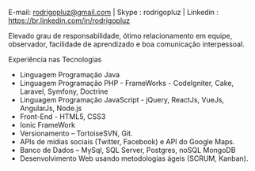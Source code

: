 E-mail: rodrigopluz@gmail.com | Skype : rodrigopluz | Linkedin : https://br.linkedin.com/in/rodrigopluz

Elevado grau de responsabilidade, ótimo relacionamento em equipe, observador, facilidade de aprendizado e boa comunicação interpessoal.

Experiência nas Tecnologias
* Linguagem Programação Java
* Linguagem Programação PHP - FrameWorks - CodeIgniter, Cake, Laravel, Symfony, Doctrine
* Linguagem Programação JavaScript - jQuery, ReactJs, VueJs, AngularJs, Node.js
* Front-End - HTML5, CSS3
* Ionic FrameWork
* Versionamento – TortoiseSVN, Git.
* APIs de mídias sociais (Twitter, Facebook) e API do Google Maps.
* Banco de Dados – MySql, SQL Server, Postgres, noSQL MongoDB
* Desenvolvimento Web usando metodologias ágeis (SCRUM, Kanban).

<!--
**rodrigopluz/rodrigopluz** is a ✨ _special_ ✨ repository because its `README.md` (this file) appears on your GitHub profile.

Here are some ideas to get you started:

- 🔭 I’m currently working on ...
- 🌱 I’m currently learning ...
- 👯 I’m looking to collaborate on ...
- 🤔 I’m looking for help with ...
- 💬 Ask me about ...
- 📫 How to reach me: ...
- 😄 Pronouns: ...
- ⚡ Fun fact: ...
-->
